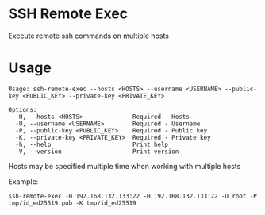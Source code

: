 # SSH Remote Exec
Execute remote ssh commands on multiple hosts

# Usage
```
Usage: ssh-remote-exec --hosts <HOSTS> --username <USERNAME> --public-key <PUBLIC_KEY> --private-key <PRIVATE_KEY>

Options:
  -H, --hosts <HOSTS>              Required - Hosts
  -U, --username <USERNAME>        Required - Username
  -P, --public-key <PUBLIC_KEY>    Required - Public key
  -K, --private-key <PRIVATE_KEY>  Required - Private key
  -h, --help                       Print help
  -V, --version                    Print version
```

Hosts may be specified multiple time when working with multiple hosts

Example:
```shell
ssh-remote-exec -H 192.168.132.133:22 -H 192.168.132.133:22 -U root -P tmp/id_ed25519.pub -K tmp/id_ed25519
```
